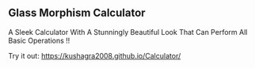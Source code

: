 Glass Morphism Calculator
---------
A Sleek Calculator With A Stunningly Beautiful Look That Can Perform All Basic Operations !!



Try it out: https://kushagra2008.github.io/Calculator/
